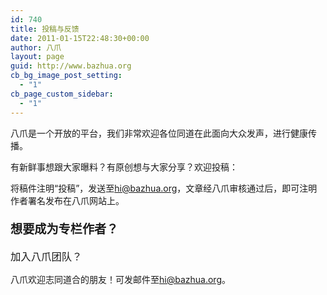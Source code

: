 ```yaml
---
id: 740
title: 投稿与反馈
date: 2011-01-15T22:48:30+00:00
author: 八爪
layout: page
guid: http://www.bazhua.org
cb_bg_image_post_setting:
  - "1"
cb_page_custom_sidebar:
  - "1"
---
```

八爪是一个开放的平台，我们非常欢迎各位同道在此面向大众发声，进行健康传播。

有新鲜事想跟大家曝料？有原创想与大家分享？欢迎投稿：

将稿件注明“投稿”，发送至<a href="mailto:hi@bazhua.org" target="_blank">hi@bazhua.org</a>，文章经八爪审核通过后，即可注明作者署名发布在八爪网站上。

### <span style="font-size: 1.17em; line-height: 1.5em;">想要成为专栏作者？</span>


<span style="font-size: 1.17em; line-height: 1.5em;">加入八爪团队？</span>

八爪欢迎志同道合的朋友！可发邮件至<a href="mailto:hi@bazhua.org" target="_blank">hi@bazhua.org</a>。

